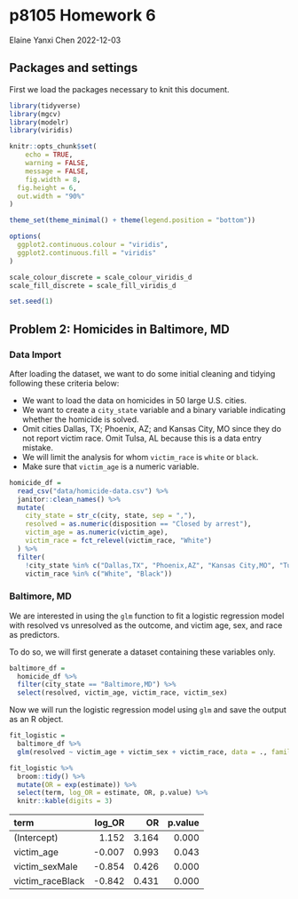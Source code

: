 p8105 Homework 6
================
Elaine Yanxi Chen
2022-12-03

## Packages and settings

First we load the packages necessary to knit this document.

``` r
library(tidyverse)
library(mgcv)
library(modelr)
library(viridis)

knitr::opts_chunk$set(
    echo = TRUE,
    warning = FALSE,
    message = FALSE,
    fig.width = 8, 
  fig.height = 6,
  out.width = "90%"
)

theme_set(theme_minimal() + theme(legend.position = "bottom"))

options(
  ggplot2.continuous.colour = "viridis",
  ggplot2.continuous.fill = "viridis"
)

scale_colour_discrete = scale_colour_viridis_d
scale_fill_discrete = scale_fill_viridis_d

set.seed(1)
```

## Problem 2: Homicides in Baltimore, MD

### Data Import

After loading the dataset, we want to do some initial cleaning and
tidying following these criteria below:

- We want to load the data on homicides in 50 large U.S. cities.
- We want to create a `city_state` variable and a binary variable
  indicating whether the homicide is solved.
- Omit cities Dallas, TX; Phoenix, AZ; and Kansas City, MO since they do
  not report victim race. Omit Tulsa, AL because this is a data entry
  mistake.
- We will limit the analysis for whom `victim_race` is `white` or
  `black`.
- Make sure that `victim_age` is a numeric variable.

``` r
homicide_df = 
  read_csv("data/homicide-data.csv") %>% 
  janitor::clean_names() %>% 
  mutate(
    city_state = str_c(city, state, sep = ","),
    resolved = as.numeric(disposition == "Closed by arrest"),
    victim_age = as.numeric(victim_age),
    victim_race = fct_relevel(victim_race, "White")
  ) %>% 
  filter(
    !city_state %in% c("Dallas,TX", "Phoenix,AZ", "Kansas City,MO", "Tulsa,AL"),
    victim_race %in% c("White", "Black"))
```

### Baltimore, MD

We are interested in using the `glm` function to fit a logistic
regression model with resolved vs unresolved as the outcome, and victim
age, sex, and race as predictors.

To do so, we will first generate a dataset containing these variables
only.

``` r
baltimore_df =
  homicide_df %>% 
  filter(city_state == "Baltimore,MD") %>% 
  select(resolved, victim_age, victim_race, victim_sex)
```

Now we will run the logistic regression model using `glm` and save the
output as an R object.

``` r
fit_logistic = 
  baltimore_df %>% 
  glm(resolved ~ victim_age + victim_sex + victim_race, data = ., family = binomial()) 
```

``` r
fit_logistic %>% 
  broom::tidy() %>% 
  mutate(OR = exp(estimate)) %>%
  select(term, log_OR = estimate, OR, p.value) %>% 
  knitr::kable(digits = 3)
```

| term             | log_OR |    OR | p.value |
|:-----------------|-------:|------:|--------:|
| (Intercept)      |  1.152 | 3.164 |   0.000 |
| victim_age       | -0.007 | 0.993 |   0.043 |
| victim_sexMale   | -0.854 | 0.426 |   0.000 |
| victim_raceBlack | -0.842 | 0.431 |   0.000 |
